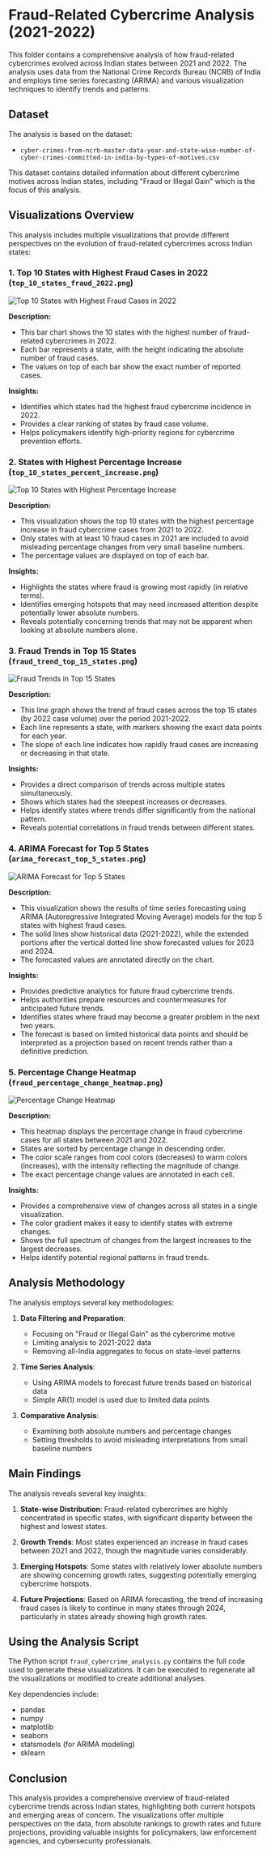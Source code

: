 # Fraud-Related Cybercrime Analysis (2021-2022)

This folder contains a comprehensive analysis of how fraud-related cybercrimes evolved across Indian states between 2021 and 2022. The analysis uses data from the National Crime Records Bureau (NCRB) of India and employs time series forecasting (ARIMA) and various visualization techniques to identify trends and patterns.

## Dataset

The analysis is based on the dataset:
- `cyber-crimes-from-ncrb-master-data-year-and-state-wise-number-of-cyber-crimes-committed-in-india-by-types-of-motives.csv`

This dataset contains detailed information about different cybercrime motives across Indian states, including "Fraud or Illegal Gain" which is the focus of this analysis.

## Visualizations Overview

This analysis includes multiple visualizations that provide different perspectives on the evolution of fraud-related cybercrimes across Indian states:

### 1. Top 10 States with Highest Fraud Cases in 2022 (`top_10_states_fraud_2022.png`)

![Top 10 States with Highest Fraud Cases in 2022](top_10_states_fraud_2022.png)

**Description:**
- This bar chart shows the 10 states with the highest number of fraud-related cybercrimes in 2022.
- Each bar represents a state, with the height indicating the absolute number of fraud cases.
- The values on top of each bar show the exact number of reported cases.

**Insights:**
- Identifies which states had the highest fraud cybercrime incidence in 2022.
- Provides a clear ranking of states by fraud case volume.
- Helps policymakers identify high-priority regions for cybercrime prevention efforts.

### 2. States with Highest Percentage Increase (`top_10_states_percent_increase.png`)

![Top 10 States with Highest Percentage Increase](top_10_states_percent_increase.png)

**Description:**
- This visualization shows the top 10 states with the highest percentage increase in fraud cybercrime cases from 2021 to 2022.
- Only states with at least 10 fraud cases in 2021 are included to avoid misleading percentage changes from very small baseline numbers.
- The percentage values are displayed on top of each bar.

**Insights:**
- Highlights the states where fraud is growing most rapidly (in relative terms).
- Identifies emerging hotspots that may need increased attention despite potentially lower absolute numbers.
- Reveals potentially concerning trends that may not be apparent when looking at absolute numbers alone.

### 3. Fraud Trends in Top 15 States (`fraud_trend_top_15_states.png`)

![Fraud Trends in Top 15 States](fraud_trend_top_15_states.png)

**Description:**
- This line graph shows the trend of fraud cases across the top 15 states (by 2022 case volume) over the period 2021-2022.
- Each line represents a state, with markers showing the exact data points for each year.
- The slope of each line indicates how rapidly fraud cases are increasing or decreasing in that state.

**Insights:**
- Provides a direct comparison of trends across multiple states simultaneously.
- Shows which states had the steepest increases or decreases.
- Helps identify states where trends differ significantly from the national pattern.
- Reveals potential correlations in fraud trends between different states.

### 4. ARIMA Forecast for Top 5 States (`arima_forecast_top_5_states.png`)

![ARIMA Forecast for Top 5 States](arima_forecast_top_5_states.png)

**Description:**
- This visualization shows the results of time series forecasting using ARIMA (Autoregressive Integrated Moving Average) models for the top 5 states with highest fraud cases.
- The solid lines show historical data (2021-2022), while the extended portions after the vertical dotted line show forecasted values for 2023 and 2024.
- The forecasted values are annotated directly on the chart.

**Insights:**
- Provides predictive analytics for future fraud cybercrime trends.
- Helps authorities prepare resources and countermeasures for anticipated future trends.
- Identifies states where fraud may become a greater problem in the next two years.
- The forecast is based on limited historical data points and should be interpreted as a projection based on recent trends rather than a definitive prediction.

### 5. Percentage Change Heatmap (`fraud_percentage_change_heatmap.png`)

![Percentage Change Heatmap](fraud_percentage_change_heatmap.png)

**Description:**
- This heatmap displays the percentage change in fraud cybercrime cases for all states between 2021 and 2022.
- States are sorted by percentage change in descending order.
- The color scale ranges from cool colors (decreases) to warm colors (increases), with the intensity reflecting the magnitude of change.
- The exact percentage change values are annotated in each cell.

**Insights:**
- Provides a comprehensive view of changes across all states in a single visualization.
- The color gradient makes it easy to identify states with extreme changes.
- Shows the full spectrum of changes from the largest increases to the largest decreases.
- Helps identify potential regional patterns in fraud trends.

## Analysis Methodology

The analysis employs several key methodologies:

1. **Data Filtering and Preparation**:
   - Focusing on "Fraud or Illegal Gain" as the cybercrime motive
   - Limiting analysis to 2021-2022 data
   - Removing all-India aggregates to focus on state-level patterns

2. **Time Series Analysis**:
   - Using ARIMA models to forecast future trends based on historical data
   - Simple AR(1) model is used due to limited data points

3. **Comparative Analysis**:
   - Examining both absolute numbers and percentage changes
   - Setting thresholds to avoid misleading interpretations from small baseline numbers

## Main Findings

The analysis reveals several key insights:

1. **State-wise Distribution**: Fraud-related cybercrimes are highly concentrated in specific states, with significant disparity between the highest and lowest states.

2. **Growth Trends**: Most states experienced an increase in fraud cases between 2021 and 2022, though the magnitude varies considerably.

3. **Emerging Hotspots**: Some states with relatively lower absolute numbers are showing concerning growth rates, suggesting potentially emerging cybercrime hotspots.

4. **Future Projections**: Based on ARIMA forecasting, the trend of increasing fraud cases is likely to continue in many states through 2024, particularly in states already showing high growth rates.

## Using the Analysis Script

The Python script `fraud_cybercrime_analysis.py` contains the full code used to generate these visualizations. It can be executed to regenerate all the visualizations or modified to create additional analyses.

Key dependencies include:
- pandas
- numpy
- matplotlib
- seaborn
- statsmodels (for ARIMA modeling)
- sklearn

## Conclusion

This analysis provides a comprehensive overview of fraud-related cybercrime trends across Indian states, highlighting both current hotspots and emerging areas of concern. The visualizations offer multiple perspectives on the data, from absolute rankings to growth rates and future projections, providing valuable insights for policymakers, law enforcement agencies, and cybersecurity professionals.